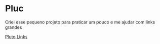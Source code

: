 <h1>Pluc</h1>

Criei esse pequeno projeto para praticar um pouco e me ajudar com links grandes

<a href="http://pluc.epizy.com/">Pluto Links</a>
